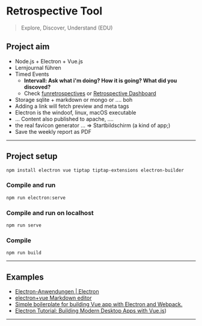 # Retrospective Tool

> Explore, Discover, Understand (EDU)

## Project aim
* Node.js + Electron + Vue.js
* Lernjournal führen
* Timed Events
  * **Intervall: Ask what i'm doing? How it is going? What did you discoved?**
  * Check [funretrospectives](https://www.funretrospectives.com/) or [Retrospective Dashboard](https://www.retrospective-dashboard.org/)
* Storage sqlite + markdown or mongo or .... boh
* Adding a link will fetch preview and meta tags
* Electron is the windoof, linux, macOS executable
* ... Content also published to apache, ....
* the real favicon generator ...  => Startbildschirm (a kind of app;)
* Save the weekly report as PDF
___
## Project setup
```
npm install electron vue tiptap tiptap-extensions electron-builder
```
### Compile and run
```
npm run electron:serve
```
### Compile and run on localhost
```
npm run serve
```
### Compile 
```
npm run build
```
___
## Examples
* [Electron-Anwendungen | Electron](https://www.electronjs.org/apps)
* [electron+vue Markdown editor](https://github.com/EugeneOne/EMark)
* [Simple boilerplate for building Vue app with Electron and Webpack.](https://github.com/oliverfindl/electron-vue-boilerplate)
* [Electron Tutorial: Building Modern Desktop Apps with Vue.js](https://github.com/auth0-blog/electron-vue))
___